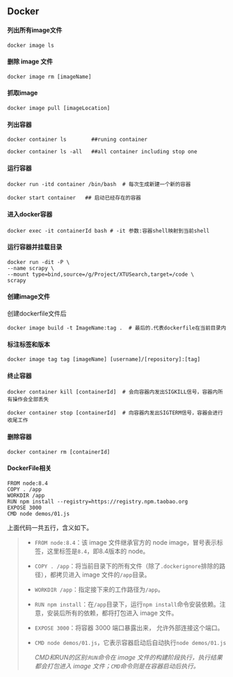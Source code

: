 ##  Docker


#### 列出所有image文件

```shell
docker image ls
```

#### 删除 image 文件

```shell
docker image rm [imageName]
```

#### 抓取image

```shell
docker image pull [imageLocation]
```

#### 列出容器

```shell
docker container ls        ##runing container

docker container ls -all   ##all container including stop one
```

#### 运行容器

```shell
docker run -itd container /bin/bash  # 每次生成新建一个新的容器

docker start container   ## 启动已经存在的容器
```

#### 进入docker容器

```shell
docker exec -it containerId bash # -it 参数:容器shell映射到当前shell
```

#### 运行容器并挂载目录	

```shell
docker run -dit -P \
--name scrapy \
--mount type=bind,source=/g/Project/XTUSearch,target=/code \
scrapy 
```

#### 创建image文件

创建dockerfile文件后

```shell
docker image build -t ImageName:tag .  # 最后的.代表dockerfile在当前目录内
```

#### 标注标签和版本

```shell
docker image tag tag [imageName] [username]/[repository]:[tag]
```

#### 终止容器

```shell
docker container kill [containerId]  # 会向容器内发出SIGKILL信号，容器内所有操作会全部丢失

docker container stop [containerId]  # 向容器内发出SIGTERM信号，容器会进行收尾工作
```

#### 删除容器

```shell
docker container rm [containerId]
```

#### DockerFile相关

```
FROM node:8.4
COPY . /app
WORKDIR /app
RUN npm install --registry=https://registry.npm.taobao.org
EXPOSE 3000
CMD node demos/01.js
```

上面代码一共五行，含义如下。

> - `FROM node:8.4`：该 image 文件继承官方的 node image，冒号表示标签，这里标签是`8.4`，即8.4版本的 node。
>
> - `COPY . /app`：将当前目录下的所有文件（除了`.dockerignore`排除的路径），都拷贝进入 image 文件的`/app`目录。
>
> - `WORKDIR /app`：指定接下来的工作路径为`/app`。
>
> - `RUN npm install`：在`/app`目录下，运行`npm install`命令安装依赖。注意，安装后所有的依赖，都将打包进入 image 文件。 
>
> - `EXPOSE 3000`：将容器 3000 端口暴露出来， 允许外部连接这个端口。
>
> - `CMD node demos/01.js`，它表示容器启动后自动执行`node demos/01.js`
>
>   *CMD和RUN的区别:`RUN`命令在 image 文件的构建阶段执行，执行结果都会打包进入 image 文件；`CMD`命令则是在容器启动后执行。*

